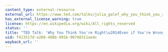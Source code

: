 ```yaml
---
content_type: external-resource
external_url: https://www.ted.com/talks/julia_galef_why_you_think_you_re_right_even_if_you_re_wrong/up-next?language=en
has_external_license_warning: true
license: https://en.wikipedia.org/wiki/All_rights_reserved
status: ''
title: "TED Talk: 'Why You Think You're Right\u2014Even if You're Wrong'"
uid: f413517d-a268-488b-991b-90748311ae4c
wayback_url: ''
---
```

